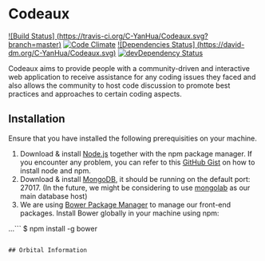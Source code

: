 # Codeaux

[![Build Status] (https://travis-ci.org/C-YanHua/Codeaux.svg?branch=master)](https://travis-ci.org/C-YanHua/Codeaux)
[![Code Climate](https://codeclimate.com/github/C-YanHua/Codeaux/badges/gpa.svg)](https://codeclimate.com/github/C-YanHua/Codeaux)
[![Dependencies Status] (https://david-dm.org/C-YanHua/Codeaux.svg)](https://david-dm.org/C-YanHua/Codeaux)
[![devDependency Status](https://david-dm.org/C-YanHua/Codeaux/dev-status.svg)](https://david-dm.org/C-YanHua/Codeaux#info=devDependencies)

Codeaux aims to provide people with a community-driven and interactive web application to receive assistance for any coding issues they faced and also allows the community to host code discussion to promote best practices and approaches to certain coding aspects.

## Installation

Ensure that you have installed the following prerequisities on your machine.

1. Download & install [Node.js](http://www.nodejs.org/download/) together with the npm package manager. If you encounter any problem, you can refer to this [GitHub Gist](https://gist.github.com/isaacs/579814) on how to install node and npm.
1. Download & install [MongoDB](http://www.mongodb.org/downloads), it should be running on the default port: 27017. (In the future, we might be considering to use [mongolab](https://mongolab.com/) as our main database host)
1. We are using [Bower Package Manager](http://bower.io/) to manage our front-end packages. Install Bower globally in your machine using npm:

...```
$ npm install -g bower
```

## Orbital Information